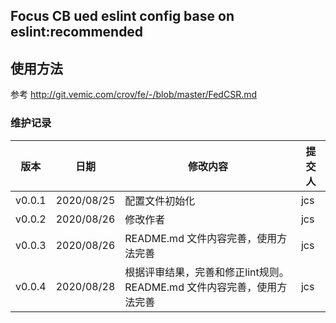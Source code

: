 ## Focus CB ued eslint config base on eslint:recommended

## 使用方法

参考 http://git.vemic.com/crov/fe/-/blob/master/FedCSR.md

### 维护记录

| 版本   | 日期       | 修改内容                             | 提交人 |
| ------ | ---------- | ------------------------------------ | ------ |
| v0.0.1 | 2020/08/25 | 配置文件初始化                       | jcs    |
| v0.0.2 | 2020/08/26 | 修改作者                             | jcs    |
| v0.0.3 | 2020/08/26 | README.md 文件内容完善，使用方法完善 | jcs    |
| v0.0.4 | 2020/08/28 | 根据评审结果，完善和修正lint规则。README.md 文件内容完善，使用方法完善 | jcs    |
